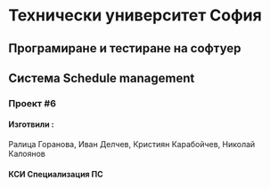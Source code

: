 # Технически университет София

## Програмиране и тестиране на софтуер

## Система Schedule management

### Проект #6

#### Изготвили :
Ралица Горанова, Иван Делчев, Кристиян Карабойчев, Николай Калоянов
#### КСИ Специализация ПС